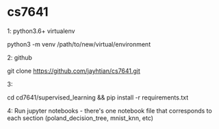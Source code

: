 # cs7641


1: python3.6+ virtualenv

python3 -m venv /path/to/new/virtual/environment


2: github

git clone https://github.com/jayhtian/cs7641.git

3:

cd cd7641/supervised_learning && pip install -r requirements.txt


4:
Run jupyter notebooks - there's one notebook file that corresponds to each section (poland_decision_tree, mnist_knn, etc)



